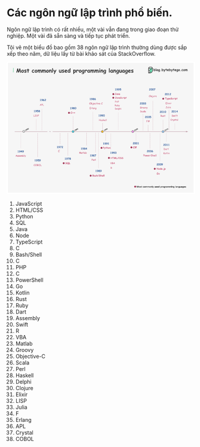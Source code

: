 # Các ngôn ngữ lập trình phổ biến.

Ngôn ngữ lập trình có rất nhiều, một vài vẫn đang trong giao đoạn thử nghiệp. Một vài đã sẵn sàng và tiếp tục phát triển.

Tôi vẽ một biểu đồ bao gồm 38 ngôn ngữ lập trình thường dùng được sắp xếp theo năm, dữ liệu lấy từ bài khảo sát của StackOverflow.

<img src="../images/s3-p1.png">

1. JavaScript
2. HTML/CSS
3. Python
4. SQL
5. Java
6. Node
7. TypeScript
8. C
9. Bash/Shell
10. C
11. PHP
12. C
13. PowerShell
14. Go
15. Kotlin
16. Rust
17. Ruby
18. Dart
19. Assembly
20. Swift
21. R
22. VBA
23. Matlab
24. Groovy
25. Objective-C
26. Scala
27. Perl
28. Haskell
29. Delphi
30. Clojure
31. Elixir
32. LISP
33. Julia
34. F
35. Erlang
36. APL
37. Crystal
38. COBOL
